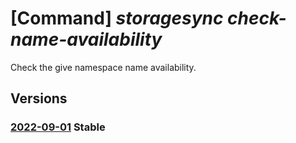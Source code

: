 # [Command] _storagesync check-name-availability_

Check the give namespace name availability.

## Versions

### [2022-09-01](/Resources/mgmt-plane/L3N1YnNjcmlwdGlvbnMve30vcHJvdmlkZXJzL21pY3Jvc29mdC5zdG9yYWdlc3luYy9sb2NhdGlvbnMve30vY2hlY2tuYW1lYXZhaWxhYmlsaXR5/2022-09-01.xml) **Stable**

<!-- mgmt-plane /subscriptions/{}/providers/microsoft.storagesync/locations/{}/checknameavailability 2022-09-01 -->
